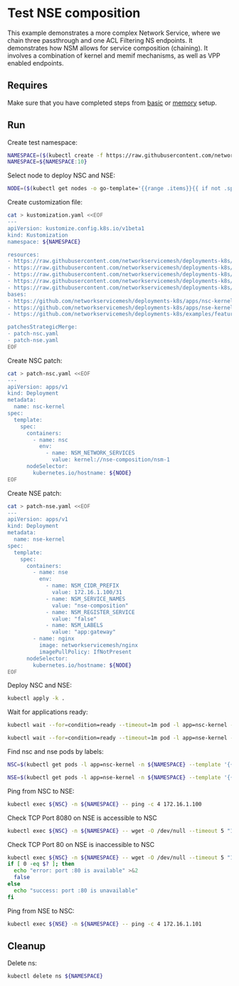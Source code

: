 # Test NSE composition

This example demonstrates a more complex Network Service, where we chain three passthrough and one ACL Filtering NS endpoints.
It demonstrates how NSM allows for service composition (chaining).
It involves a combination of kernel and memif mechanisms, as well as VPP enabled endpoints.

## Requires

Make sure that you have completed steps from [basic](../../basic) or [memory](../../memory) setup.

## Run

Create test namespace:
```bash
NAMESPACE=($(kubectl create -f https://raw.githubusercontent.com/networkservicemesh/deployments-k8s/b92b4744a0f9e6a2fc8b4e04b7ea2a8f9a71d086/examples/features/namespace.yaml)[0])
NAMESPACE=${NAMESPACE:10}
```

Select node to deploy NSC and NSE:
```bash
NODE=($(kubectl get nodes -o go-template='{{range .items}}{{ if not .spec.taints  }}{{index .metadata.labels "kubernetes.io/hostname"}} {{end}}{{end}}')[0])
```

Create customization file:
```bash
cat > kustomization.yaml <<EOF
---
apiVersion: kustomize.config.k8s.io/v1beta1
kind: Kustomization
namespace: ${NAMESPACE}

resources:
- https://raw.githubusercontent.com/networkservicemesh/deployments-k8s/b92b4744a0f9e6a2fc8b4e04b7ea2a8f9a71d086/examples/features/nse-composition/config-file.yaml
- https://raw.githubusercontent.com/networkservicemesh/deployments-k8s/b92b4744a0f9e6a2fc8b4e04b7ea2a8f9a71d086/examples/features/nse-composition/passthrough-1.yaml
- https://raw.githubusercontent.com/networkservicemesh/deployments-k8s/b92b4744a0f9e6a2fc8b4e04b7ea2a8f9a71d086/examples/features/nse-composition/passthrough-2.yaml
- https://raw.githubusercontent.com/networkservicemesh/deployments-k8s/b92b4744a0f9e6a2fc8b4e04b7ea2a8f9a71d086/examples/features/nse-composition/passthrough-3.yaml
- https://raw.githubusercontent.com/networkservicemesh/deployments-k8s/b92b4744a0f9e6a2fc8b4e04b7ea2a8f9a71d086/examples/features/nse-composition/nse-composition-ns.yaml
bases:
- https://github.com/networkservicemesh/deployments-k8s/apps/nsc-kernel?ref=b92b4744a0f9e6a2fc8b4e04b7ea2a8f9a71d086
- https://github.com/networkservicemesh/deployments-k8s/apps/nse-kernel?ref=b92b4744a0f9e6a2fc8b4e04b7ea2a8f9a71d086
- https://github.com/networkservicemesh/deployments-k8s/examples/features/nse-composition/nse-firewall?ref=b92b4744a0f9e6a2fc8b4e04b7ea2a8f9a71d086

patchesStrategicMerge:
- patch-nsc.yaml
- patch-nse.yaml
EOF
```

Create NSC patch:
```bash
cat > patch-nsc.yaml <<EOF
---
apiVersion: apps/v1
kind: Deployment
metadata:
  name: nsc-kernel
spec:
  template:
    spec:
      containers:
        - name: nsc
          env:
            - name: NSM_NETWORK_SERVICES
              value: kernel://nse-composition/nsm-1
      nodeSelector:
        kubernetes.io/hostname: ${NODE}
EOF
```

Create NSE patch:
```bash
cat > patch-nse.yaml <<EOF
---
apiVersion: apps/v1
kind: Deployment
metadata:
  name: nse-kernel
spec:
  template:
    spec:
      containers:
        - name: nse
          env:
            - name: NSM_CIDR_PREFIX
              value: 172.16.1.100/31
            - name: NSM_SERVICE_NAMES
              value: "nse-composition"
            - name: NSM_REGISTER_SERVICE
              value: "false"
            - name: NSM_LABELS
              value: "app:gateway"
        - name: nginx
          image: networkservicemesh/nginx
          imagePullPolicy: IfNotPresent
      nodeSelector:
        kubernetes.io/hostname: ${NODE}
EOF
```

Deploy NSC and NSE:
```bash
kubectl apply -k .
```

Wait for applications ready:
```bash
kubectl wait --for=condition=ready --timeout=1m pod -l app=nsc-kernel -n ${NAMESPACE}
```
```bash
kubectl wait --for=condition=ready --timeout=1m pod -l app=nse-kernel -n ${NAMESPACE}
```

Find nsc and nse pods by labels:
```bash
NSC=$(kubectl get pods -l app=nsc-kernel -n ${NAMESPACE} --template '{{range .items}}{{.metadata.name}}{{"\n"}}{{end}}')
```
```bash
NSE=$(kubectl get pods -l app=nse-kernel -n ${NAMESPACE} --template '{{range .items}}{{.metadata.name}}{{"\n"}}{{end}}')
```

Ping from NSC to NSE:
```bash
kubectl exec ${NSC} -n ${NAMESPACE} -- ping -c 4 172.16.1.100
```

Check TCP Port 8080 on NSE is accessible to NSC
```bash
kubectl exec ${NSC} -n ${NAMESPACE} -- wget -O /dev/null --timeout 5 "172.16.1.100:8080"
```

Check TCP Port 80 on NSE is inaccessible to NSC
```bash
kubectl exec ${NSC} -n ${NAMESPACE} -- wget -O /dev/null --timeout 5 "172.16.1.100:80"
if [ 0 -eq $? ]; then
  echo "error: port :80 is available" >&2
  false
else
  echo "success: port :80 is unavailable"
fi
```

Ping from NSE to NSC:
```bash
kubectl exec ${NSE} -n ${NAMESPACE} -- ping -c 4 172.16.1.101
```

## Cleanup

Delete ns:
```bash
kubectl delete ns ${NAMESPACE}
```

